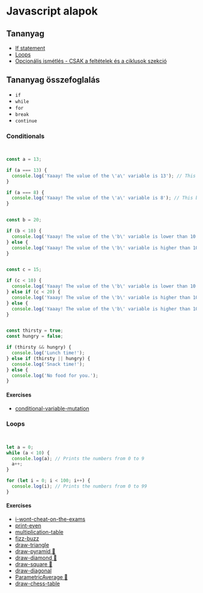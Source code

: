 # Javascript alapok

## Tananyag

- [If statement](https://www.youtube.com/watch?v=Br7ekaB9hZI&list=PLj6t-9MtkMFklRHPJfGxGMCM_zApkMSng&index=5)
- [Loops](https://www.youtube.com/watch?v=n4vq0I_hd9o&list=PLj6t-9MtkMFklRHPJfGxGMCM_zApkMSng&index=6)
- [Opcionális ismétlés - CSAK a feltételek és a ciklusok szekció](https://www.youtube.com/watch?v=pGFPysXqgNw)

## Tananyag összefoglalás

- `if`
- `while`
- `for`
- `break`
- `continue`

### Conditionals

```javascript


const a = 13;

if (a === 13) {
  console.log('Yaaay! The value of the \'a\' variable is 13'); // This block will run
}

if (a === 8) {
  console.log('Yaaay! The value of the \'a\' variable is 8'); // This block will NOT run
}


const b = 20;

if (b < 10) {
  console.log('Yaaay! The value of the \'b\' variable is lower than 10') // This block will NOT run
} else {
  console.log('Yaaay! The value of the \'b\' variable is higher than 10') // This block will run
}


const c = 15;

if (c < 10) {
  console.log('Yaaay! The value of the \'b\' variable is lower than 10'); // This block will NOT run
} else if (c < 20) {
  console.log('Yaaay! The value of the \'b\' variable is higher than 10'); // This block will run
} else {
  console.log('Yaaay! The value of the \'b\' variable is higher than 10'); // This block will NOT run
}


const thirsty = true;
const hungry = false;

if (thirsty && hungry) {
  console.log('Lunch time!');
} else if (thirsty || hungry) {
  console.log('Snack time!');
} else {
  console.log('No food for you.');
}
```

#### Exercises

- [conditional-variable-mutation](conditional-variable-mutation/conditional-variable-mutation.js)

### Loops

```javascript


let a = 0;
while (a < 10) {
  console.log(a); // Prints the numbers from 0 to 9
  a++;
}

for (let i = 0; i < 100; i++) {
  console.log(i); // Prints the numbers from 0 to 99
}
```

#### Exercises

- [i-wont-cheat-on-the-exams](i-wont-cheat-on-the-exams/i-wont-cheat-on-the-exams.js)
- [print-even](print-even/print-even.js)
- [multiplication-table](multiplication-table/multiplication-table.js)
- [fizz-buzz](fizz-buzz/fizz-buzz.js)
- [draw-triangle](draw-triangle/draw-triangle.js)
- [draw-pyramid 💪](draw-pyramid/draw-pyramid.js)
- [draw-diamond 💪](draw-diamond/draw-diamond.js)
- [draw-square 💪](draw-square/draw-square.js)
- [draw-diagonal](draw-diagonal/draw-diagonal.js)
- [ParametricAverage 💪](parametric-average/parametric_average.js)
- [draw-chess-table](draw-chess-table/draw-chess-table.js)
